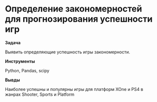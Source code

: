 # Определение закономерностей для прогнозирования успешности игр

**Задача**

Выявить определяющие успешность игры закономерности.

**Инструменты**

Python, Pandas, scipy

**Вывды**

Наиболее успешны и популярны игры для платформ XOne и PS4 в жанрах Shooter, Sports и Platform
